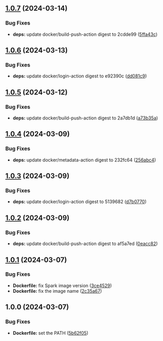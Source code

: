 ## [1.0.7](https://github.com/w4bo/spark/compare/1.0.6...1.0.7) (2024-03-14)


### Bug Fixes

* **deps:** update docker/build-push-action digest to 2cdde99 ([5ffa43c](https://github.com/w4bo/spark/commit/5ffa43cf595863bddaf87f1bc5d6ade6aa6d7447))

## [1.0.6](https://github.com/w4bo/spark/compare/1.0.5...1.0.6) (2024-03-13)


### Bug Fixes

* **deps:** update docker/login-action digest to e92390c ([dd081c9](https://github.com/w4bo/spark/commit/dd081c96bf4d90807d1c4b1dda599a1edd3e8e21))

## [1.0.5](https://github.com/w4bo/spark/compare/1.0.4...1.0.5) (2024-03-12)


### Bug Fixes

* **deps:** update docker/build-push-action digest to 2a7db1d ([a73b35a](https://github.com/w4bo/spark/commit/a73b35a8b0ac64d103f572de7977e4e0fa8581dd))

## [1.0.4](https://github.com/w4bo/spark/compare/1.0.3...1.0.4) (2024-03-09)


### Bug Fixes

* **deps:** update docker/metadata-action digest to 232fc64 ([256abc4](https://github.com/w4bo/spark/commit/256abc41894ad01a4a2d063a5181ff15e261ac64))

## [1.0.3](https://github.com/w4bo/spark/compare/1.0.2...1.0.3) (2024-03-09)


### Bug Fixes

* **deps:** update docker/login-action digest to 5139682 ([d7b0770](https://github.com/w4bo/spark/commit/d7b0770532e1ac51ee691f7b9541be7401e90b02))

## [1.0.2](https://github.com/w4bo/spark/compare/1.0.1...1.0.2) (2024-03-09)


### Bug Fixes

* **deps:** update docker/build-push-action digest to af5a7ed ([0eacc82](https://github.com/w4bo/spark/commit/0eacc82ec21eef6854fe3f481065163a055bcff0))

## [1.0.1](https://github.com/w4bo/spark/compare/1.0.0...1.0.1) (2024-03-07)


### Bug Fixes

* **Dockerfile:** fix Spark image version ([3ce4529](https://github.com/w4bo/spark/commit/3ce452955529d86d601ff7f75e53605739165a13))
* **Dockerfile:** fix the image name ([2c35a67](https://github.com/w4bo/spark/commit/2c35a67a79855cb260c9b2f20303f71f373d9384))

## 1.0.0 (2024-03-07)


### Bug Fixes

* **Dockerfile:** set the PATH ([5b62f05](https://github.com/w4bo/spark/commit/5b62f056e5c48b7203e6ee383f28e1526c9af747))
